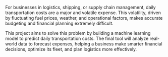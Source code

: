 For businesses in logistics, shipping, or supply chain management, daily transportation costs are a major and volatile expense. This volatility, driven by fluctuating fuel prices, weather, and operational factors, makes accurate budgeting and financial planning extremely difficult.

This project aims to solve this problem by building a machine learning model to predict daily transportation costs. The final tool will analyze real-world data to forecast expenses, helping a business make smarter financial decisions, optimize its fleet, and plan logistics more effectively.
